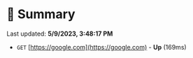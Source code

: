 # 📖 Summary
Last updated: **5/9/2023, 3:48:17 PM**

- `GET` [https://google.com](https://google.com) - **Up** (169ms)
